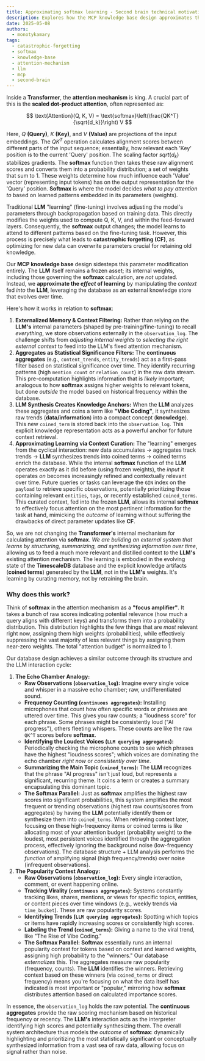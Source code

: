 ```yaml
---
title: Approximating softmax learning - Second brain technical motivation
description: Explores how the MCP knowledge base design approximates the effect of learning by manipulating context fed into a frozen LLM, sidestepping catastrophic forgetting by not updating LLM parameters, and leveraging a database as an evolving external knowledge store.
date: 2025-05-08
authors:
  - monotykamary
tags:
  - catastrophic-forgetting
  - softmax
  - knowledge-base
  - attention-mechanism
  - llm
  - mcp
  - second-brain
---
```


Inside a **Transformer**, the **attention mechanism** is king. A crucial part of this is the **scaled dot-product attention**, often represented as:

$$
\text{Attention}(Q, K, V) = \text{softmax}\left(\frac{QK^T}{\sqrt{d_k}}\right) V
$$

Here, $Q$ **(Query)**, $K$ **(Key)**, and $V$ **(Value)** are projections of the input embeddings. The $QK^T$ operation calculates alignment scores between different parts of the input sequence; essentially, how relevant each 'Key' position is to the current 'Query' position. The scaling factor $sqrt(d_k)$ stabilizes gradients. The **softmax** function then takes these raw alignment scores and converts them into a probability distribution; a set of weights that sum to 1. These weights determine how much influence each 'Value' vector (representing input tokens) has on the output representation for the 'Query' position. **Softmax** is where the model decides *what to pay attention to* based on learned patterns embedded in its parameters (weights).

Traditional **LLM** "learning" (fine-tuning) involves adjusting the model's parameters through backpropagation based on training data. This directly modifies the weights used to compute Q, K, V, and within the feed-forward layers. Consequently, the **softmax** output changes; the model learns to attend to different patterns based on the fine-tuning task. However, this process is precisely what leads to **catastrophic forgetting (CF)**, as optimizing for new data can overwrite parameters crucial for retaining old knowledge.

Our **MCP knowledge base** design sidesteps this parameter modification entirely. The **LLM** itself remains a frozen asset; its internal weights, including those governing the **softmax** calculation, are *not* updated. Instead, we **approximate the *effect* of learning** by manipulating the *context* fed *into* the **LLM**, leveraging the database as an external knowledge store that evolves over time.

Here's how it works in relation to **softmax**:

1. **Externalized Memory & Context Filtering:** Rather than relying on the **LLM's** internal parameters (shaped by pre-training/fine-tuning) to recall *everything*, we store observations externally in the `observation_log`. The challenge shifts from *adjusting internal weights* to *selecting the right external context* to feed into the LLM's fixed attention mechanism.
2. **Aggregates as Statistical Significance Filters:** The **continuous aggregates** (e.g., `content_trends`, `entity_trends`) act as a first-pass filter based on statistical significance over time. They identify recurring patterns (high `mention_count` or `relation_count`) in the raw data stream. This pre-computation highlights information that is *likely* important; analogous to how **softmax** assigns higher weights to relevant tokens, but done *outside* the model based on historical frequency within the database.
3. **LLM Synthesis Creates Knowledge Anchors:** When the **LLM** analyzes these aggregates and coins a term like **"Vibe Coding"**, it synthesizes raw trends (**data/information**) into a compact concept (**knowledge**). This new `coined_term` is stored back into the `observation_log`. This explicit knowledge representation acts as a powerful anchor for future context retrieval.
4. **Approximating Learning via Context Curation:** The "learning" emerges from the cyclical interaction: new data accumulates -> aggregates track trends -> **LLM** synthesizes trends into coined terms -> coined terms enrich the database. While the internal **softmax** function of the **LLM** operates exactly as it did before (using frozen weights), the *input* it operates *on* becomes increasingly refined and contextually relevant over time. Future queries or tasks can leverage the `GIN` index on the `payload` to retrieve specific observations, potentially prioritizing those containing relevant `entities`, `tags`, or recently established `coined_terms`. This curated context, fed into the frozen **LLM**, allows its internal **softmax** to effectively focus attention on the most pertinent information for the task at hand, mimicking the *outcome* of learning without suffering the drawbacks of direct parameter updates like **CF**.

So, we are not changing the **Transformer's** internal mechanism for calculating attention via **softmax**. *We are building an external system that learns by structuring, summarizing, and synthesizing information over time*, allowing us to feed a much more relevant and distilled context *to* the **LLM's** existing attention mechanism. The learning is embodied in the evolving state of the **TimescaleDB** database and the explicit knowledge artifacts (**coined terms**) generated by the **LLM**, not in the **LLM's** weights. It's learning by curating memory, not by retraining the brain.

### Why does this work?

Think of **softmax** in the attention mechanism as a **"focus amplifier"**. It takes a bunch of raw scores indicating potential relevance (how much a query aligns with different keys) and transforms them into a probability distribution. This distribution highlights the few things that are *most* relevant right now, assigning them high weights (probabilities), while effectively suppressing the vast majority of less relevant things by assigning them near-zero weights. The total "attention budget" is normalized to 1.

Our database design achieves a similar outcome through its structure and the LLM interaction cycle:

1. **The Echo Chamber Analogy:**
    - **Raw Observations (`observation_log`):** Imagine every single voice and whisper in a massive echo chamber; raw, undifferentiated sound.
    - **Frequency Counting (`continuous aggregates`):** Installing microphones that count how often specific words or phrases are uttered over time. This gives you raw counts; a "loudness score" for each phrase. Some phrases might be consistently loud ("AI progress"), others fleeting whispers. These counts are like the raw `QK^T` scores before **softmax**.
    - **Identifying the Loudest Voices (`LLM querying aggregates`):** Periodically checking the microphone counts to see which phrases have the highest "loudness scores"; which voices are dominating the echo chamber *right now* or *consistently over time*.
    - **Summarizing the Main Topic (`coined_terms`):** The **LLM** recognizes that the phrase "AI progress" isn't just loud, but represents a significant, recurring theme. It coins a term or creates a summary encapsulating this dominant topic.
    - **The Softmax Parallel:** Just as **softmax** amplifies the highest raw scores into significant probabilities, this system amplifies the most frequent or trending observations (highest raw counts/scores from aggregates) by having the **LLM** potentially identify them or synthesize them into `coined_terms`. When retrieving context later, focusing on these high-frequency items or coined terms is like allocating most of your attention budget (probability weight) to the loudest, most persistent voices identified through the aggregation process, effectively ignoring the background noise (low-frequency observations). The database structure + LLM analysis performs the *function* of amplifying signal (high frequency/trends) over noise (infrequent observations).
2. **The Popularity Contest Analogy:**
    - **Raw Observations (`observation_log`):** Every single interaction, comment, or event happening online.
    - **Tracking Virality (`continuous aggregates`):** Systems constantly tracking likes, shares, mentions, or views for specific topics, entities, or content pieces over time windows (e.g., weekly trends via `time_bucket`). These are raw popularity scores.
    - **Identifying Trends (`LLM querying aggregates`):** Spotting which topics or items have rapidly increasing scores or consistently high scores.
    - **Labeling the Trend (`coined_terms`):** Giving a name to the viral trend, like "The Rise of Vibe Coding."
    - **The Softmax Parallel:** **Softmax** essentially runs an internal popularity contest for tokens based on context and learned weights, assigning high probability to the "winners." Our database *externalizes* this. The aggregates measure raw popularity (frequency, counts). The **LLM** identifies the winners. Retrieving context based on these winners (via `coined_terms` or direct frequency) means you're focusing on what the data itself has indicated is most important or "popular," mirroring how **softmax** distributes attention based on calculated importance scores.

In essence, the `observation_log` holds the raw potential. The **continuous aggregates** provide the raw scoring mechanism based on historical frequency or recency. The **LLM's** interaction acts as the interpreter identifying high scores and potentially synthesizing them. The overall system architecture thus models the *outcome* of **softmax**: dynamically highlighting and prioritizing the most statistically significant or conceptually synthesized information from a vast sea of raw data, allowing focus on signal rather than noise.
